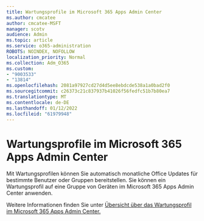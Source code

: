 ```yaml
---
title: Wartungsprofile im Microsoft 365 Apps Admin Center
ms.author: cmcatee
author: cmcatee-MSFT
manager: scotv
audience: Admin
ms.topic: article
ms.service: o365-administration
ROBOTS: NOINDEX, NOFOLLOW
localization_priority: Normal
ms.collection: Adm_O365
ms.custom:
- "9003533"
- "13814"
ms.openlocfilehash: 2081a97927cd27d4d5ee8ebdcde538a1a0bad2f0
ms.sourcegitcommit: c26373c21c837937b41026f56fedfc51b7b80ea7
ms.translationtype: MT
ms.contentlocale: de-DE
ms.lasthandoff: 01/12/2022
ms.locfileid: "61979948"
---
```

# <a name="servicing-profiles-in-microsoft-365-apps-admin-center"></a>Wartungsprofile im Microsoft 365 Apps Admin Center

Mit Wartungsprofilen können Sie automatisch monatliche Office Updates für bestimmte Benutzer oder Gruppen bereitstellen. Sie können ein Wartungsprofil auf eine Gruppe von Geräten im Microsoft 365 Apps Admin Center anwenden.

Weitere Informationen finden Sie unter [Übersicht über das Wartungsprofil im Microsoft 365 Apps Admin Center.](https://docs.microsoft.com/deployoffice/admincenter/servicing-profile)